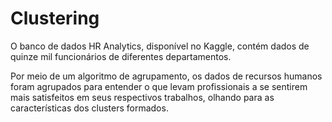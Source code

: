 # Clustering

O banco de dados HR Analytics, disponível no Kaggle, contém dados de quinze mil
funcionários de diferentes departamentos.

Por meio de um algoritmo de agrupamento, os dados de recursos humanos foram agrupados 
para entender o que levam profissionais a se sentirem mais satisfeitos em seus respectivos trabalhos,
olhando para as características dos clusters formados. 
